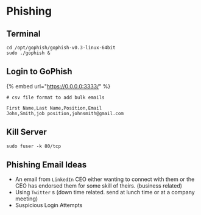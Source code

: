 # Phishing

## Terminal

```text
cd /opt/gophish/gophish-v0.3-linux-64bit
sudo ./gophish & 
```

## Login to GoPhish

{% embed url="https://0.0.0.0:3333/" %}

```text
# csv file format to add bulk emails

First Name,Last Name,Position,Email
John,Smith,job position,johnsmith@gmail.com
```

## Kill Server

```text
sudo fuser -k 80/tcp
```

## Phishing Email Ideas

* An email from `LinkedIn` CEO either wanting to connect with them or the CEO has endorsed them for some skill of theirs. \(business related\)
* Using `Twitter` s \(down time related. send at lunch time or at a company meeting\)
* Suspicious Login Attempts 

